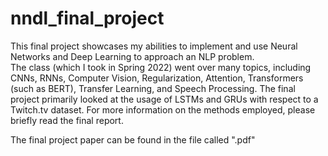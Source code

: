 # nndl_final_project
This final project showcases my abilities to implement and use Neural Networks and Deep Learning to approach an NLP problem.  
The class (which I took in Spring 2022) went over many topics, including CNNs, RNNs, Computer Vision, Regularization, Attention, Transformers (such as BERT), Transfer Learning, and Speech Processing.  The final project primarily looked at the usage of LSTMs and GRUs with respect to a Twitch.tv dataset.  For more information on the methods employed, please briefly read the final report.  

The final project paper can be found in the file called ".pdf"
